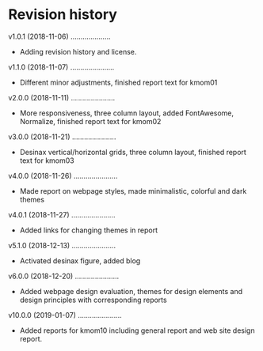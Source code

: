 Revision history
================
v1.0.1 (2018-11-06)
....................
* Adding revision history and license.

v1.1.0 (2018-11-07)
......................
* Different minor adjustments, finished report text for kmom01

v2.0.0 (2018-11-11)
......................
* More responsiveness, three column layout, added FontAwesome, Normalize, finished report text for kmom02

v3.0.0 (2018-11-21)
......................
* Desinax vertical/horizontal grids, three column layout, finished report text for kmom03

v4.0.0 (2018-11-26)
......................
* Made report on webpage styles, made minimalistic, colorful and dark themes

v4.0.1 (2018-11-27)
......................
* Added links for changing themes in report

v5.1.0 (2018-12-13)
......................
* Activated desinax figure, added blog

v6.0.0 (2018-12-20)
......................
* Added webpage design evaluation, themes for design elements and design principles with corresponding reports

v10.0.0 (2019-01-07)
......................
* Added reports for kmom10 including general report and web site design report.
